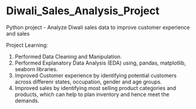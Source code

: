 # Diwali_Sales_Analysis_Project

Python project - Analyze Diwali sales data to improve customer experience and sales

Project Learning:
1. Performed Data Cleaning and Manipulation.
2. Performed Explanatory Data Analysis (EDA) using, pandas, matplotlib, seaborn libraries.
3. Improved Customer experience by identifying potential customers across differenr states, occupation, gender and age groups.
4. Improved sales by identifying most selling product categories and products, which can help to plan inventory and hence meet the demands.
